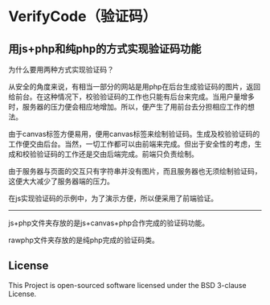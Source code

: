 # VerifyCode（验证码）
用js+php和纯php的方式实现验证码功能
------------------------------------------
为什么要用两种方式实现验证码？

从安全的角度来说，有相当一部分的网站是用php在后台生成验证码的图片，返回给前台。在这种情况下，校验验证码的工作也只能有后台来完成。当用户量增多时，服务器的压力便会相应地增加。所以，便产生了用前台去分担相应工作的想法。

由于canvas标签方便易用，便用canvas标签来绘制验证码。生成及校验验证码的工作便交由后台。当然，一切工作都可以由前端来完成。但出于安全性的考虑，生成和校验验证码的工作还是交由后端完成。前端只负责绘制。

由于服务器与页面的交互只有字符串并没有图片，而且服务器也无须绘制验证码，这便大大减少了服务器端的压力。

在js实现验证码的示例中，为了演示方便，所以便采用了前端验证。

------------------------------------------
js+php文件夹存放的是js+canvas+php合作完成的验证码功能。

rawphp文件夹存放的是纯php完成的验证码类。

License
-------------------------------------------
This Project is open-sourced software licensed under the BSD 3-clause License.
